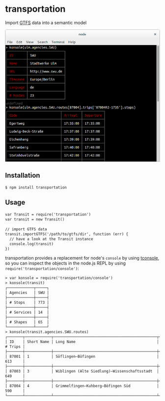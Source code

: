 # transportation

Import [GTFS](https://developers.google.com/transit/gtfs/reference) data into a semantic model

![Screenshot](screenshot.png)

## Installation

```shell
$ npm install transportation
```

## Usage

```
var Transit = require('transportation')
var transit = new Transit()

// import GTFS data
transit.importGTFS('/path/to/gtfs/dir', function (err) {
  // have a look at the Transit instance
  console.log(transit)
})
```

transportation provides a replacement for node's `console` by using [tconsole](https://www.npmjs.com/package/tconsole), so you can inspect the objects in the node.js REPL by using `require('transportation/console')`:

```
> var konsole = require('transportation/console')
> konsole(transit)
┌────────────┬─────┐
│ Agencies   │ SWU │
├────────────┼─────┤
│ # Stops    │ 773 │
├────────────┼─────┤
│ # Services │ 14  │
├────────────┼─────┤
│ # Shapes   │ 65  │
└────────────┴─────┘
> konsole(transit.agencies.SWU.routes)
┌───────┬────────────┬───────────────────────────────────────────────┬─────────┐
│ ID    │ Short Name │ Long Name                                     │ # Trips │
├───────┼────────────┼───────────────────────────────────────────────┼─────────┤
│ 87001 │ 1          │ Söflingen–Böfingen                            │ 613     │
├───────┼────────────┼───────────────────────────────────────────────┼─────────┤
│ 87003 │ 3          │ Wiblingen (Alte Siedlung)–Wissenschaftsstadt  │ 649     │
├───────┼────────────┼───────────────────────────────────────────────┼─────────┤
│ 87004 │ 4          │ Grimmelfingen–Kuhberg–Böfingen Süd            │ 590     │
└───────┴────────────┴───────────────────────────────────────────────┴─────────┘
```

